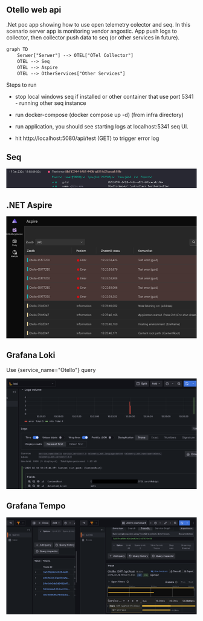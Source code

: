 ## Otello web api

.Net poc app showing how to use open telemetry colector and seq. In this scenario server app is monitoring vendor angostic. App push logs to collector, then collector push data to seq (or other services in future).

```mermaid
graph TD
    Serwer["Serwer"] --> OTEL["OTel Collector"]
    OTEL --> Seq
    OTEL --> Aspire
    OTEL --> OtherServices["Other Services"]
```

Steps to run

- stop local windows seq if installed or other container that use port 5341 - running other seq instance 

- run docker-compose (docker compose up -d) (from infra directory)

- run application, you should see starting logs at localhost:5341 seq UI. 

- hit http://localhost:5080/api/test (GET) to trigger error log

## Seq

![alt text](/doc/readme_assets/seq.png)

## .NET Aspire
![alt text](/doc/readme_assets/asp.png)

## Grafana Loki

Use {service_name="Otello"} query

![alt text](/doc/readme_assets/gl.png)

## Grafana Tempo

![alt text](/doc/readme_assets/tempo.png)